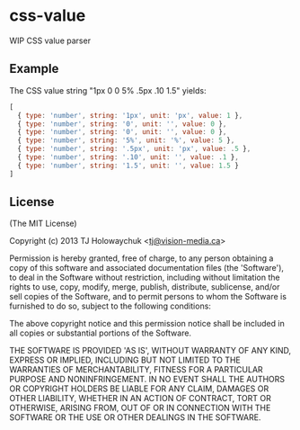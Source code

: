 
# css-value

  WIP CSS value parser

## Example

The CSS value string "1px 0 0 5% .5px .10 1.5" yields:

``` JavaScript
[
  { type: 'number', string: '1px', unit: 'px', value: 1 },
  { type: 'number', string: '0', unit: '', value: 0 },
  { type: 'number', string: '0', unit: '', value: 0 },
  { type: 'number', string: '5%', unit: '%', value: 5 },
  { type: 'number', string: '.5px', unit: 'px', value: .5 },
  { type: 'number', string: '.10', unit: '', value: .1 },
  { type: 'number', string: '1.5', unit: '', value: 1.5 }
]
```

## License

(The MIT License)

Copyright (c) 2013 TJ Holowaychuk &lt;tj@vision-media.ca&gt;

Permission is hereby granted, free of charge, to any person obtaining
a copy of this software and associated documentation files (the
'Software'), to deal in the Software without restriction, including
without limitation the rights to use, copy, modify, merge, publish,
distribute, sublicense, and/or sell copies of the Software, and to
permit persons to whom the Software is furnished to do so, subject to
the following conditions:

The above copyright notice and this permission notice shall be
included in all copies or substantial portions of the Software.

THE SOFTWARE IS PROVIDED 'AS IS', WITHOUT WARRANTY OF ANY KIND,
EXPRESS OR IMPLIED, INCLUDING BUT NOT LIMITED TO THE WARRANTIES OF
MERCHANTABILITY, FITNESS FOR A PARTICULAR PURPOSE AND NONINFRINGEMENT.
IN NO EVENT SHALL THE AUTHORS OR COPYRIGHT HOLDERS BE LIABLE FOR ANY
CLAIM, DAMAGES OR OTHER LIABILITY, WHETHER IN AN ACTION OF CONTRACT,
TORT OR OTHERWISE, ARISING FROM, OUT OF OR IN CONNECTION WITH THE
SOFTWARE OR THE USE OR OTHER DEALINGS IN THE SOFTWARE.
